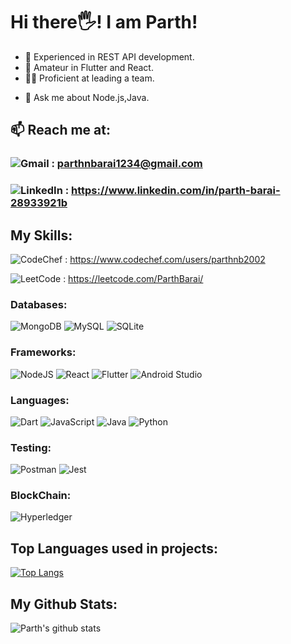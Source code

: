# **Hi there🖐! I am Parth!**

- 🔭 Experienced in REST API development.
- 🌱 Amateur in Flutter and React.
- 👨‍🎓 Proficient at leading a team.
<!-- - 👯 I’m looking to collaborate on ...
- 🤔 I’m looking for help with ... -->
- 💬 Ask me about Node.js,Java.

## 📫 Reach me at:
### ![Gmail](https://img.shields.io/badge/Gmail-D14836?style=for-the-badge&logo=gmail&logoColor=white) : parthnbarai1234@gmail.com

### ![LinkedIn](https://img.shields.io/badge/linkedin-%230077B5.svg?style=for-the-badge&logo=linkedin&logoColor=white) : https://www.linkedin.com/in/parth-barai-28933921b



<!-- ![My Skills](https://skillicons.dev/icons?i=py,git,github,discord,bootstrap,arduino) -->

## My Skills:

![CodeChef](https://img.shields.io/badge/CodeChef-%23964B00.svg?style=for-the-badge&logo=CodeChef&logoColor=white) : https://www.codechef.com/users/parthnb2002

![LeetCode](https://img.shields.io/badge/LeetCode-000000?style=for-the-badge&logo=LeetCode&logoColor=#d16c06) : https://leetcode.com/ParthBarai/

### Databases:
![MongoDB](https://img.shields.io/badge/MongoDB-%234ea94b.svg?style=for-the-badge&logo=mongodb&logoColor=white)
![MySQL](https://img.shields.io/badge/mysql-%2300f.svg?style=for-the-badge&logo=mysql&logoColor=white)
![SQLite](https://img.shields.io/badge/sqlite-%2307405e.svg?style=for-the-badge&logo=sqlite&logoColor=white)


### Frameworks:
![NodeJS](https://img.shields.io/badge/node.js-6DA55F?style=for-the-badge&logo=node.js&logoColor=white)
![React](https://img.shields.io/badge/react-%2320232a.svg?style=for-the-badge&logo=react&logoColor=%2361DAFB)
![Flutter](https://img.shields.io/badge/Flutter-%2302569B.svg?style=for-the-badge&logo=Flutter&logoColor=white)
![Android Studio](https://img.shields.io/badge/Android%20Studio-3DDC84.svg?style=for-the-badge&logo=android-studio&logoColor=white)

### Languages:
![Dart](https://img.shields.io/badge/dart-%230175C2.svg?style=for-the-badge&logo=dart&logoColor=white)
![JavaScript](https://img.shields.io/badge/javascript-%23323330.svg?style=for-the-badge&logo=javascript&logoColor=%23F7DF1E)
![Java](https://img.shields.io/badge/java-%23ED8B00.svg?style=for-the-badge&logo=java&logoColor=white)
![Python](https://img.shields.io/badge/python-3670A0?style=for-the-badge&logo=python&logoColor=ffdd54)

### Testing:
![Postman](https://img.shields.io/badge/Postman-FF6C37?style=for-the-badge&logo=postman&logoColor=white)
![Jest](https://img.shields.io/badge/-jest-%23C21325?style=for-the-badge&logo=jest&logoColor=white)

### BlockChain:
![Hyperledger](https://img.shields.io/badge/hyperledger-2F3134?style=for-the-badge&logo=hyperledger&logoColor=white)



## Top Languages used in projects: 

[![Top Langs](https://github-readme-stats.vercel.app/api/top-langs/?username=ParthNBarai&show_icons=true&theme=radical)](https://github.com/ParthNBarai/github-readme-stats)

## My Github Stats:
![Parth's github stats](https://github-readme-stats.vercel.app/api?username=ParthNBarai&count_private=true&show_icons=true&theme=radical)
